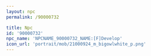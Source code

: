 ```yaml
---
layout: npc
permalink: /90000732

title: Npc
id: '90000732'
npc_name: 'NPCNAME_90000732_NAME:[F]Develop'
icon_url: 'portrait/mob/21000924_m_bigowlwhite_p.png'
---
```

